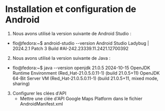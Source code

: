 # Installation et configuration de Android

1. Nous avons utilisé la version suivante de Android Studio : 
  - flo@fedora:~$ android-studio --version
    Android Studio Ladybug | 2024.2.1 Patch 3
    Build #AI-242.23339.11.2421.12700392

2. Nous avons utilisé la version suivante de Java :
  - flo@fedora:~$ java --version
    openjdk 21.0.5 2024-10-15
    OpenJDK Runtime Environment (Red_Hat-21.0.5.0.11-1) (build 21.0.5+11)
    OpenJDK 64-Bit Server VM (Red_Hat-21.0.5.0.11-1) (build 21.0.5+11, mixed mode, sharing)

3. Configurer les clées d'API
   - Mettre une clée d'API Google Maps Platform dans le fichier AndroidManifest.xml
